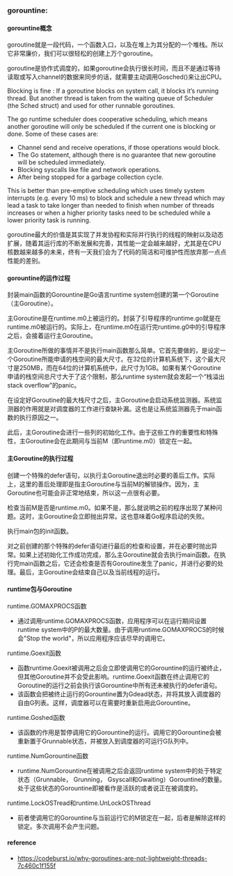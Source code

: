 ### gorountine:

#### gorountine概念

goroutine就是一段代码，一个函数入口，以及在堆上为其分配的一个堆栈。所以它非常廉价，我们可以很轻松的创建上万个goroutine。

goroutine是协作式调度的，如果goroutine会执行很长时间，而且不是通过等待读取或写入channel的数据来同步的话，就需要主动调用Gosched\(\)来让出CPU。

Blocking is fine : If a goroutine blocks on system call, it blocks it’s running thread. But another thread is taken from the waiting queue of Scheduler \(the Sched struct\) and used for other runnable goroutines.

The go runtime scheduler does cooperative scheduling, which means another goroutine will only be scheduled if the current one is blocking or done. Some of these cases are:

* Channel send and receive operations, if those operations would block.
* The Go statement, although there is no guarantee that new goroutine will be scheduled immediately.
* Blocking syscalls like file and network operations.
* After being stopped for a garbage collection cycle.

This is better than pre-emptive scheduling which uses timely system interrupts \(e.g. every 10 ms\) to block and schedule a new thread which may lead a task to take longer than needed to finish when number of threads increases or when a higher priority tasks need to be scheduled while a lower priority task is running.

goroutine最大的价值是其实现了并发协程和实际并行执行的线程的映射以及动态扩展，随着其运行库的不断发展和完善，其性能一定会越来越好，尤其是在CPU核数越来越多的未来，终有一天我们会为了代码的简洁和可维护性而放弃那一点点性能的差别。

#### gorountine的运作过程

封装main函数的Gorountine是Go语言runtime system创建的第一个Goroutine（主Goroutine）。

主Goroutine是在runtime.m0上被运行的。封装了引导程序的runtime.go就是在runtime.m0被运行的。实际上，在runtime.m0在运行完runtime.g0中的引导程序之后，会接着运行主Goroutine。

主Goroutine所做的事情并不是执行main函数那么简单。它首先要做的，是设定一个Goroutine所能申请的栈空间的最大尺寸。在32位的计算机系统下，这个最大尺寸是250MB，而在64位的计算机系统中，此尺寸为1GB。如果有某个Goroutine申请的栈空间总尺寸大于了这个限制，那么runtime system就会发起一个“栈溢出 stack overflow”的panic。

在设定好Goroutine的最大栈尺寸之后，主Goroutine会启动系统监测器。系统监测器的作用就是对调度器的工作进行查缺补漏。这也是让系统监测器先于main函数的执行原因之一。

此后，主Goroutine会进行一些列的初始化工作。由于这些工作的重要性和特殊性，主Goroutine会在此期间与当前M（即runtime.m0）锁定在一起。

#### 主Goroutine的执行过程

创建一个特殊的defer语句，以执行主Goroutine退出时必要的善后工作。实际上，这里的善后处理即是指主Goroutine与当前M的解锁操作。因为，主Goroutine也可能会非正常地结束，所以这一点很有必要。

检查当前M是否是runtime.m0。如果不是，那么就说明之前的程序出现了某种问题。这时，主Goroutine会立即抛出异常。这也意味着Go程序启动的失败。

执行main包的init函数。

对之前创建的那个特殊的defer语句进行最后的检查和设置，并在必要时抛出异常。如果上述初始化工作成功完成，那么主Goroutine就会去执行main函数。在执行完main函数之后，它还会检查是否有Goroutine发生了panic，并进行必要的处理。最后，主Goroutine会结束自己以及当前线程的运行。

#### runtime包与Goroutine

runtime.GOMAXPROCS函数

* 通过调用runtime.GOMAXPROCS函数，应用程序可以在运行期间设置runtime system中的P的最大数量。由于调用runtime.GOMAXPROCS的时候会"Stop the world"，所以应用程序应该尽早的调用它。

runtime.Goexit函数

* 函数runtime.Goexit被调用之后会立即使调用它的Gorountine的运行被终止，但其他Goroutine并不会受此影响。runtime.Goexit函数在终止调用它的Goroutine的运行之前会执行该Gorountine中所有还未被执行的defer语句。
* 该函数会把被终止运行的Gorountine置为Gdead状态，并将其放入调度器的自由G列表。这样，调度器可以在需要时重新启用此Gorountine。

runtime.Goshed函数

* 该函数的作用是暂停调用它的Gorountine的运行。调用它的Gorountine会被重新置于Grunnable状态，并被放入到调度器的可运行G队列中。

runtime.NumGorountine函数

* runtime.NumGorountine在被调用之后会返回runtime system中的处于特定状态（Grunnable， Grunning， Gsyscall和Gwaiting）Gorountine的数量。处于这些状态的Gorountine即被看作是活跃的或者说正在被调度的。

runtime.LockOSTread和runtime.UnLockOSThread

* 前者使调用它的Gorountine与当前运行它的M锁定在一起，后者是解除这样的锁定。多次调用不会产生问题。

#### reference 

* https://codeburst.io/why-goroutines-are-not-lightweight-threads-7c460c1f155f




